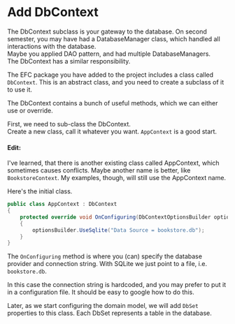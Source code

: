 ﻿# Add DbContext
The DbContext subclass is your gateway to the database. 
On second semester, you may have had a DatabaseManager class, which handled all interactions
with the database.\
Maybe you applied DAO pattern, and had multiple DatabaseManagers.\
The DbContext has a similar responsibility.

The EFC package you have added to the project includes a class called `DbContext`. 
This is an abstract class, and you need to create a subclass of it to use it.

The DbContext contains a bunch of useful methods, which we can either use or override.


First, we need to sub-class the DbContext.\
Create a new class, call it whatever you want. `AppContext` is a good start.

#### Edit: 
I've learned, that there is another existing class called AppContext, 
which sometimes causes conflicts. Maybe another name is better, like `BookstoreContext`.
My examples, though, will still use the AppContext name.

Here's the initial class.

```csharp
public class AppContext : DbContext
{
    protected override void OnConfiguring(DbContextOptionsBuilder optionsBuilder)
    {
        optionsBuilder.UseSqlite("Data Source = bookstore.db");
    }
}
```

The `OnConfiguring` method is where you (can) specify the database provider and connection string. With SQLite we just point to a file, i.e. `bookstore.db`.

In this case the connection string is hardcoded, and you may prefer to put it in a configuration file. It should be easy to google how to do this.

Later, as we start configuring the domain model, we will add `DbSet` properties to this class. Each DbSet represents a table in the database.